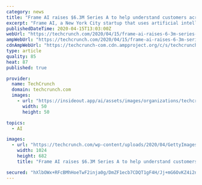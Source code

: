 ```yaml
---
category: news
title: "Frame AI raises $6.3M Series A to help understand customers across channels"
excerpt: "Frame AI, a New York City startup that uses artificial intelligence and machine learning to help companies understand their customers better across multiple channels, announced a $6.3 million Series A investment today. G20 Ventures and Greycroft led the round together. Bill Wiberg, co-founder and partner at G20, will join Frame’s board under ..."
publishedDateTime: 2020-04-15T13:03:00Z
webUrl: "https://techcrunch.com/2020/04/15/frame-ai-raises-6-3m-series-a-to-help-understand-customers-across-channels/"
ampWebUrl: "https://techcrunch.com/2020/04/15/frame-ai-raises-6-3m-series-a-to-help-understand-customers-across-channels/amp/"
cdnAmpWebUrl: "https://techcrunch-com.cdn.ampproject.org/c/s/techcrunch.com/2020/04/15/frame-ai-raises-6-3m-series-a-to-help-understand-customers-across-channels/amp/"
type: article
quality: 85
heat: 87
published: true

provider:
  name: TechCrunch
  domain: techcrunch.com
  images:
    - url: "https://insideout.app/ai/assets/images/organizations/techcrunch.com-50x50.jpg"
      width: 50
      height: 50

topics:
  - AI

images:
  - url: "https://techcrunch.com/wp-content/uploads/2020/04/GettyImages-1136194804.jpg?w=1024"
    width: 1024
    height: 682
    title: "Frame AI raises $6.3M Series A to help understand customers across channels"

secured: "hXlbOWx+RFcBMhHoeTwF2inja0g/DmZF1ecb7CDQT1gF4H/Jj+mG6OvKZ4i2nR0jX5izomJRa3/cwul7PsNno+9tA1TVMWuxzlfmAwhFLuuVwluSkkGXGSQmKiEZJ+tbU6JZU2S3xBlvqil0JBAq76UKuaJhLCC4/e719pcbrFDkPj6yJAtqNk/a3SVYsK2zQOoc7UOtzS0Pn9takhcSMufcrZJXzepryHbbC58T1I+TtrObsZvDiXgAeabivpShpUfqCJPFRd077aLOVXVPdg904Nz5pCD7Znj6L8MlIKUK2/NT1Wvkfq0H2g0YnAARlap8jf818yYggWgus6BaiM5ygWGb6aP2XScn32gV08nmWV9IgMmkbhz01oqPDDzBPl7BIlGsitl3Yis9AA4Jm6lcTC35JHRUSE9Q4NMRqRrI7TK2mPTuFVqVw5qio7wrFpSeF1Edfg9uC3UE1Z1VmneGWpPjX7U4Up3+0qpvj/A=;ev4Lykq9qkS4qBK++ar/wA=="
---
```


